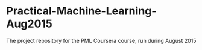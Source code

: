 # Practical-Machine-Learning-Aug2015
The project repository for the PML Coursera course, run during August 2015
